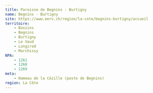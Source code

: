 ```yaml
---
title: Paroisse de Begnins - Burtigny
name: Begnins - Burtigny
site: https://www.eerv.ch/region/la-cote/begnins-burtigny/accueil
territoire:
    - Bassins
    - Begnins
    - Burtigny
    - Le Vaud
    - Longirod
    - Marchissy
NPA:
    - 1261
    - 1268
    - 1269
meta:
    - Hameau de la Cézille (poste de Begnins)
region: La Côte
---
```

